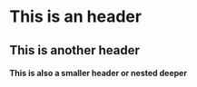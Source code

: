 # This is an header

## This is another header

#### This is also a smaller header or nested deeper
